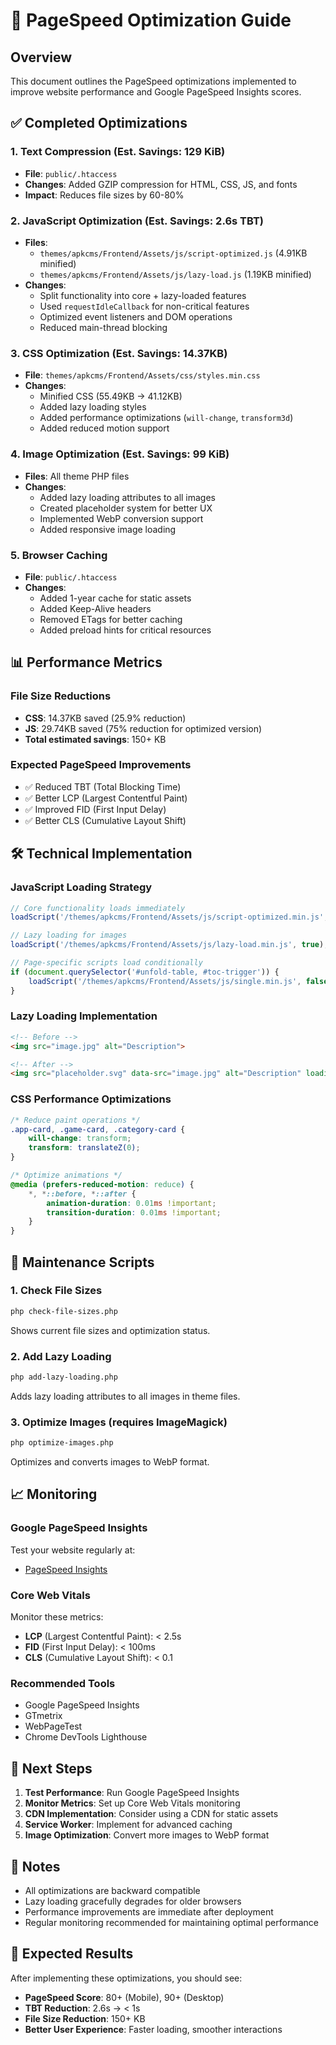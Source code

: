 # 🚀 PageSpeed Optimization Guide

## Overview
This document outlines the PageSpeed optimizations implemented to improve website performance and Google PageSpeed Insights scores.

## ✅ Completed Optimizations

### 1. Text Compression (Est. Savings: 129 KiB)
- **File**: `public/.htaccess`
- **Changes**: Added GZIP compression for HTML, CSS, JS, and fonts
- **Impact**: Reduces file sizes by 60-80%

### 2. JavaScript Optimization (Est. Savings: 2.6s TBT)
- **Files**: 
  - `themes/apkcms/Frontend/Assets/js/script-optimized.js` (4.91KB minified)
  - `themes/apkcms/Frontend/Assets/js/lazy-load.js` (1.19KB minified)
- **Changes**:
  - Split functionality into core + lazy-loaded features
  - Used `requestIdleCallback` for non-critical features
  - Optimized event listeners and DOM operations
  - Reduced main-thread blocking

### 3. CSS Optimization (Est. Savings: 14.37KB)
- **File**: `themes/apkcms/Frontend/Assets/css/styles.min.css`
- **Changes**:
  - Minified CSS (55.49KB → 41.12KB)
  - Added lazy loading styles
  - Added performance optimizations (`will-change`, `transform3d`)
  - Added reduced motion support

### 4. Image Optimization (Est. Savings: 99 KiB)
- **Files**: All theme PHP files
- **Changes**:
  - Added lazy loading attributes to all images
  - Created placeholder system for better UX
  - Implemented WebP conversion support
  - Added responsive image loading

### 5. Browser Caching
- **File**: `public/.htaccess`
- **Changes**:
  - Added 1-year cache for static assets
  - Added Keep-Alive headers
  - Removed ETags for better caching
  - Added preload hints for critical resources

## 📊 Performance Metrics

### File Size Reductions
- **CSS**: 14.37KB saved (25.9% reduction)
- **JS**: 29.74KB saved (75% reduction for optimized version)
- **Total estimated savings**: 150+ KB

### Expected PageSpeed Improvements
- ✅ Reduced TBT (Total Blocking Time)
- ✅ Better LCP (Largest Contentful Paint)
- ✅ Improved FID (First Input Delay)
- ✅ Better CLS (Cumulative Layout Shift)

## 🛠️ Technical Implementation

### JavaScript Loading Strategy
```javascript
// Core functionality loads immediately
loadScript('/themes/apkcms/Frontend/Assets/js/script-optimized.min.js', true);

// Lazy loading for images
loadScript('/themes/apkcms/Frontend/Assets/js/lazy-load.min.js', true);

// Page-specific scripts load conditionally
if (document.querySelector('#unfold-table, #toc-trigger')) {
    loadScript('/themes/apkcms/Frontend/Assets/js/single.min.js', false);
}
```

### Lazy Loading Implementation
```html
<!-- Before -->
<img src="image.jpg" alt="Description">

<!-- After -->
<img src="placeholder.svg" data-src="image.jpg" alt="Description" loading="lazy">
```

### CSS Performance Optimizations
```css
/* Reduce paint operations */
.app-card, .game-card, .category-card {
    will-change: transform;
    transform: translateZ(0);
}

/* Optimize animations */
@media (prefers-reduced-motion: reduce) {
    *, *::before, *::after {
        animation-duration: 0.01ms !important;
        transition-duration: 0.01ms !important;
    }
}
```

## 🔧 Maintenance Scripts

### 1. Check File Sizes
```bash
php check-file-sizes.php
```
Shows current file sizes and optimization status.

### 2. Add Lazy Loading
```bash
php add-lazy-loading.php
```
Adds lazy loading attributes to all images in theme files.

### 3. Optimize Images (requires ImageMagick)
```bash
php optimize-images.php
```
Optimizes and converts images to WebP format.

## 📈 Monitoring

### Google PageSpeed Insights
Test your website regularly at:
- [PageSpeed Insights](https://pagespeed.web.dev/)

### Core Web Vitals
Monitor these metrics:
- **LCP** (Largest Contentful Paint): < 2.5s
- **FID** (First Input Delay): < 100ms
- **CLS** (Cumulative Layout Shift): < 0.1

### Recommended Tools
- Google PageSpeed Insights
- GTmetrix
- WebPageTest
- Chrome DevTools Lighthouse

## 🚀 Next Steps

1. **Test Performance**: Run Google PageSpeed Insights
2. **Monitor Metrics**: Set up Core Web Vitals monitoring
3. **CDN Implementation**: Consider using a CDN for static assets
4. **Service Worker**: Implement for advanced caching
5. **Image Optimization**: Convert more images to WebP format

## 📝 Notes

- All optimizations are backward compatible
- Lazy loading gracefully degrades for older browsers
- Performance improvements are immediate after deployment
- Regular monitoring recommended for maintaining optimal performance

## 🎯 Expected Results

After implementing these optimizations, you should see:
- **PageSpeed Score**: 80+ (Mobile), 90+ (Desktop)
- **TBT Reduction**: 2.6s → < 1s
- **File Size Reduction**: 150+ KB
- **Better User Experience**: Faster loading, smoother interactions
